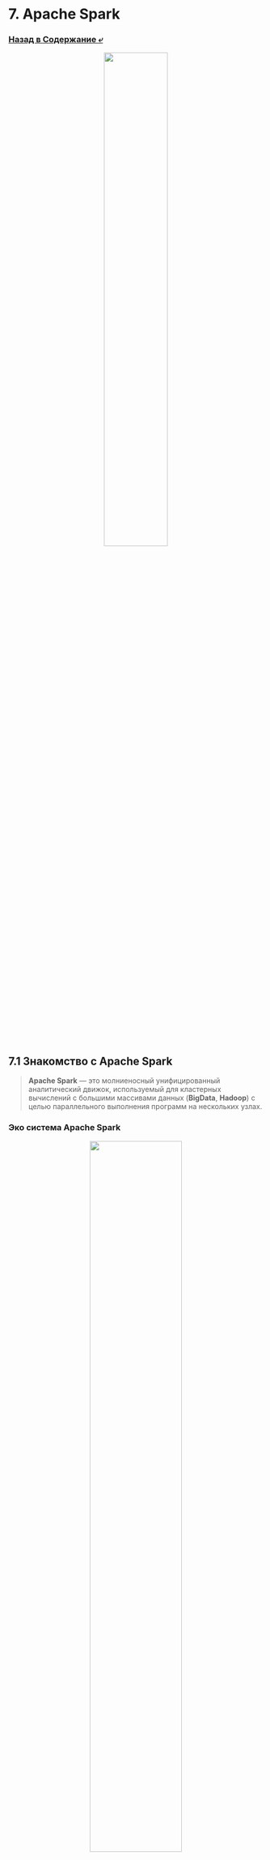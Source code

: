 # 7. Apache Spark

### [Назад в Содержание ⤶](/README.md)

<p align="center">
<img src="/data/Module7/img/spark_logo.png" width="50%">
</p>

## 7.1 Знакомство с Apache Spark
> **Apache Spark** — это молниеносный унифицированный аналитический движок, используемый для кластерных вычислений 
> с большими массивами данных (**BigData**, **Hadoop**) с целью параллельного выполнения программ на нескольких узлах.  

### Эко система Apache Spark

<p align="center">
<img src="/data/Module7/img/spark_system.png" width="60%">
</p>

**Spark** представляет собой комбинацию нескольких библиотек: **SQL**, **Dataframes**, **GraphX**, **MLlib** и 
**Spark Streaming**.  

> **Apache Spark** разработан на языке программирования **Scala** и работает на **JVM**.

## 7.2 Установка Apache Spark
[Руководство по установке и настройке Spark (локально)](data/spark_install.md)  

[Руководство по установке и настройке PySpark (в Docker)](data/spark_dc_install.md)

## 7.3 Режимы работы Apache Spark
**Apache Spark** работает в 4 различных режимах:
- **Автономный режим**: все процессы выполняются в рамках одного процесса **JVM**.  
- **Автономный кластерный режим**: используется встроенная в **Spark** система планирования заданий.  
- **Apache Mesos**: рабочие узлы работают на разных компьютерах, но драйвер работает только на главном узле.  
- **Hadoop YARN**: драйверы работают на главном узле приложения и управляются **YARN** в кластере.

## 7.4 Spark Session
**Spark Session** является высокоуровневым интерфейсом, который объединяет функциональность 
**[Spark Context](data/spark_context.md)**, **SQL Context** и **Hive Context** в одном объекте. Он предоставляет доступ 
к функциям **Spark Core**, **Spark SQL**, **Spark Streaming**, **MLlib** и **GraphX**.  

**Spark Session** позволяет разработчикам работать с различными типами данных, включая **RDD**, **DataFrames** 
и **Datasets**, а также выполнять запросы на языке **SQL**, манипулировать структурированными данными и выполнять 
аналитику в реальном времени.  

## 7.5 Драйвер и Исполнители (Driver & Executors)
Любое [Spark приложение](data/spark_worlflow.md) состоит из драйвера (**Driver**) и исполнителей (**Executors**). 
**Driver** – это и есть наша **Spark Session**. Именно в ней задается конфигурация запуска нашего приложения и многое 
другое.  

<p align="center">
<img src="/data/Module7/img/spark_driver.png" width="50%">
</p>

Экзекьюторы нужны для выполнения задач Spark. Одно приложение в Spark – это несколько задач (но может быть и одна). 
Именно в исполнителях (экзекьюторах) происходит обработка данных. Экзекьюторы работают параллельно и потом отдают 
результат драйверу.  

Есть **Worker Node**, которые задаются **Cluster Manager** динамически. Исходя из этих **Worker Node** и доступной памяти 
мы запускаем приложение Spark. На одной **Worker Node** может находиться несколько **Executors**, если будет хватать 
ресурсов. Также в **Executors** может находиться несколько задач.  

## 7.6 Структуры данных в Apache Spark
В Spark есть два основных типа структурированных данных:
- **[RDD](data/rdd.md)** (Resilient Distributed Dataset) — низкоуровневая, гибкая, но менее оптимизированная.  
- **[DataFrame](data/dataframe.md)** & **[Dataset](data/dataset.md)** — высокоуровневые, оптимизированные для 
производительности, основанные на концепции "Распределенная коллекция с именованными столбцами".  

> Современная разработка в основном ведется с использованием **DataFrame/Dataset API**.  

### Сравнение RDD, DataFrame и Dataset по схеме данных
#### RDD
- Схема данных неявно определяется структурой объектов.  
- Нет встроенной поддержки явного описания схемы.  
- Подходит для работы с неструктурированными или слабо структурированными данными.  

#### DataFrame
- Схема данных явная и включает имена столбцов и типы данных.  
- Поддерживает автоматическое определение схемы при чтении данных из различных источников.  
- Удобен для работы со структурированными данными и предоставляет мощный **API** для обработки данных на уровне **SQL**.   

#### Dataset (Scala/Java)
- Схема данных явная и определяется структурой типизированных объектов (классов).  
- Сочетает в себе преимущества **RDD** (типизированный **API**) и **DataFrame** (явная схема и оптимизация).  
- Подходит для работы с типизированными данными и обеспечивает статическую типизацию и оптимизацию через 
**Catalyst Optimizer**.  

## 7.7 Фундаментальные концепции в Apache Spark
В Apache Spark концепции [ленивых вычислений](data/spark_lazy.md) (lazy evaluation), 
[преобразований](data/spark_transformations.md) (transformations) и [действий](data/spark_actions.md) (actions) играют 
ключевую роль в оптимизации и выполнении распределенных вычислений, они составляют жизненный цикл Spark-программы.  

### Жизненный цикл Spark-программы
1. **Создание RDD/DataFrame**: Вы начинаете с исходных данных.
2. **Определение преобразований**: Вы строите цепочку вызовов **map**, **filter**, **join** и т.д. Spark в это время 
строит и оптимизирует внутренний DAG.  
3. **Вызов действия**: Когда вы вызываете **count()**, **collect()** или **save...()**, Spark "просыпается".  
4. **Планирование и выполнение**: Движок Spark:  
   - Делит DAG на этапы (**stages**) на основе широких преобразований.  
   - Создает задачи (**tasks**) для каждого этапа.  
   - Распределяет задачи по исполнителям (**executors**) на кластере.  
5. **Возврат результата**: Результат вычислений возвращается в драйвер-программу или записывается в хранилище.  

> Таким образом, ленивые вычисления — это "двигатель", преобразования — это "маршрут на карте", а действия — 
> это команда "поехали!", которая заставляет двигатель работать и проходить проложенный маршрут.  

## 7.8 Популярные форматы хранения данных
Spark поддерживает множество форматов хранения данных:  
- [Apache Parquet](data/parquet.md)  
- [Apache ORC (Optimized Row Columnar)](data/orc.md)   
- [Apache Avro](data/avro.md)  
- [Delta Lake](data/delta_lake.md)  
- [JSON/CSV](data/json_csv.md)  

> Выбор правильного формата критически важен для производительности, стоимости и удобства работы.  

### Сводная таблица

| *Формат*         | Тип                    | Лучше всего подходит для                | Ключевые особенности                                                |
|------------------|------------------------|-----------------------------------------|---------------------------------------------------------------------|
| ***Parquet***    | Колоночный             | Аналитические запросы, Data Warehousing | Высокая производительность, предикатный pushdown, стандарт де-факто |
| ***Delta Lake*** | Табличный (на Parquet) | Надежные ETL/ELT пайплайны, Lakehouse   | ACID-транзакции, Time Travel, Upserts/Deletes                       |
| ***ORC***        | Колоночный             | Аналитические запросы (часто в Hive)    | Аналог Parquet, хорошая производительность                          |
| ***Avro***       | Роу-ориентированный    | Стриминг, сериализация, сырой слой      | Компактность, быстрая сериализация, эволюция схемы                  |
| ***JSON/CSV***   | Текстовый              | Обмен данными, начальные этапы          | Человекочитаемость, простота                                        |

### Рекомендации
- Используйте **Parquet**. Это безопасный и эффективный выбор для 90% случаев.  
- Нужны транзакции, обновления и надежность, используйте **Delta Lake**. Это естественная эволюция от простого **Parquet**.  
- Для стриминга рассмотрите **Avro**.  
- Избегайте **JSON/CSV** для хранения больших данных, используйте их только как исходный формат для приема данных, который 
затем конвертируется в **Parquet/Delta**.  

## 7.9 